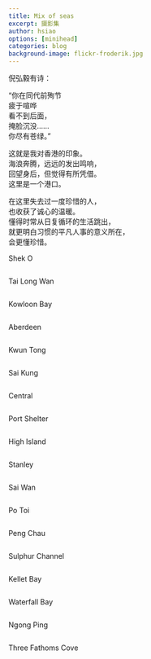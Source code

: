```yaml
---
title: Mix of seas
excerpt: 摄影集
author: hsiao
options: [minihead]
categories: blog
background-image: flickr-froderik.jpg
---
```


倪弘毅有诗：

“你在同代前殉节  
疲于喧哗  
看不到后面，  
掩脸沉没……  
你尽有苍绿。”  

这就是我对香港的印象。  
海浪奔腾，远远的发出鸣响，  
回望身后，但觉得有所凭借。  
这里是一个港口。  

在这里失去过一度珍惜的人，  
也收获了诚心的温暖。  
懂得时常从日复循环的生活跳出，  
就更明白习惯的平凡人事的意义所在，  
会更懂珍惜。  



Shek O

<section>
<div>
<div class="8u"><span class="image fit"><img src="https://i.loli.net/2019/05/19/5ce0c1fc5ba8710781.jpg" alt="" /></span>
</div>


Tai Long Wan


<div>
<div class="8u"><span class="image fit"><img src="https://i.loli.net/2019/05/19/5ce0c6bab1dd455248.jpg" alt="" /></span>
</div>


Kowloon Bay


<div>
<div class="8u"><span class="image fit"><img src="https://i.loli.net/2019/05/19/5ce0c2fc224c878327.jpg" alt="" /></span>
</div>


Aberdeen


<div>
<div class="8u"><span class="image fit"><img src="https://i.loli.net/2019/05/19/5ce0c32eb0a9d39735.jpg" alt="" /></span>
</div>


Kwun Tong


<div>
<div class="8u"><span class="image fit"><img src="https://i.loli.net/2019/05/19/5ce0c36d8c2cb32695.jpg" alt="" /></span>
</div>


Sai Kung


<div>
<div class="8u"><span class="image fit"><img src="https://i.loli.net/2019/05/19/5ce0c39a6a33850932.jpg" alt="" /></span>
</div>


Central


<div>
<div class="8u"><span class="image fit"><img src="https://i.loli.net/2019/05/19/5ce0c5cb6ea8123019.jpg" alt="" /></span>
</div>


Port Shelter


<div>
<div class="8u"><span class="image fit"><img src="https://i.loli.net/2019/05/19/5ce0c5c5bbef998651.jpg" alt="" /></span>
</div>


High Island


<div>
<div class="8u"><span class="image fit"><img src="https://i.loli.net/2019/05/19/5ce0c5cb6767e98652.jpg" alt="" /></span>
</div>


Stanley


<div>
<div class="8u"><span class="image fit"><img src="https://i.loli.net/2019/05/19/5ce0c5c15030f62932.jpg" alt="" /></span>
</div>


Sai Wan


<div>
<div class="8u"><span class="image fit"><img src="https://i.loli.net/2019/05/19/5ce0c5cb6b17024228.jpg" alt="" /></span>
</div>


Po Toi


<div>
<div class="8u"><span class="image fit"><img src="https://i.loli.net/2019/05/19/5ce0c5babe20b71031.jpg" alt="" /></span>
</div>


Peng Chau


<div>
<div class="8u"><span class="image fit"><img src="https://i.loli.net/2019/05/19/5ce0c5c7b670214695.jpg" alt="" /></span>
</div>


Sulphur Channel


<div>
<div class="8u"><span class="image fit"><img src="https://i.loli.net/2019/05/19/5ce0c64186ff828807.jpg" alt="" /></span>
</div>


Kellet Bay


<div>
<div class="8u"><span class="image fit"><img src="https://i.loli.net/2019/05/19/5ce0c6546ef6012438.jpg" alt="" /></span>
</div>


Waterfall Bay


<div>
<div class="8u"><span class="image fit"><img src="https://i.loli.net/2019/05/19/5ce0c66ac5ae968167.jpg" alt="" /></span>
</div>


Ngong Ping


<div>
<div class="8u"><span class="image fit"><img src="https://i.loli.net/2019/05/19/5ce0c67aa782148909.jpg" alt="" /></span>
</div>


Three Fathoms Cove


<div>
<div class="8u"><span class="image fit"><img src="https://i.loli.net/2019/05/19/5ce0c68f7e9d488602.jpg" alt="" /></span>
</div>
</section>
